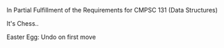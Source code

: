 In Partial Fulfillment of the Requirements for CMPSC 131 (Data Structures)

It's Chess..

Easter Egg:
Undo on first move
